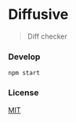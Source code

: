 # Diffusive

> Diff checker

### Develop
```
npm start
```

### License
[MIT](https://tldrlegal.com/license/mit-license)
